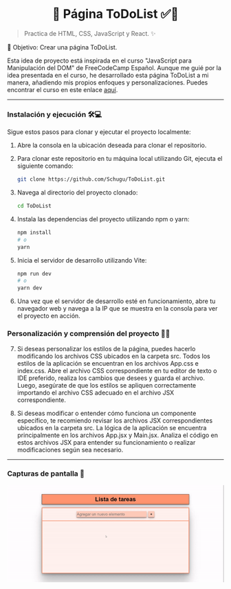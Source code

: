 <h1 align='center'>🌟 Página ToDoList ✅🌟</h1>

> Practica de HTML, CSS, JavaScript y React. ✨

🎯 Objetivo: Crear una página ToDoList.

Esta idea de proyecto está inspirada en el curso "JavaScript para Manipulación del DOM" de FreeCodeCamp Español. Aunque me guié por la idea presentada en el curso, he desarrollado esta página ToDoList a mi manera, añadiendo mis propios enfoques y personalizaciones. Puedes encontrar el curso en este enlace [aquí](https://www.youtube.com/watch?v=koiPxFFiqJ4 "Click aquí").

------------

### Instalación y ejecución 🛠️💻

Sigue estos pasos para clonar y ejecutar el proyecto localmente:

1. Abre la consola en la ubicación deseada para clonar el repositorio.

2. Para clonar este repositorio en tu máquina local utilizando Git, ejecuta el siguiente comando:

    ```bash
    git clone https://github.com/Schugu/ToDoList.git
    ```

3. Navega al directorio del proyecto clonado:

    ```bash
    cd ToDoList
    ```

4. Instala las dependencias del proyecto utilizando npm o yarn:

    ```bash
    npm install
    # o
    yarn
    ```

5. Inicia el servidor de desarrollo utilizando Vite:

    ```bash
    npm run dev
    # o
    yarn dev
    ```

6. Una vez que el servidor de desarrollo esté en funcionamiento, abre tu navegador web y navega a la IP que se muestra en la consola para ver el proyecto en acción.

### Personalización y comprensión del proyecto 🎨🧠

7. Si deseas personalizar los estilos de la página, puedes hacerlo modificando los archivos CSS ubicados en la carpeta src. Todos los estilos de la aplicación se encuentran en los archivos App.css e index.css. Abre el archivo CSS correspondiente en tu editor de texto o IDE preferido, realiza los cambios que desees y guarda el archivo. Luego, asegúrate de que los estilos se apliquen correctamente importando el archivo CSS adecuado en el archivo JSX correspondiente.

8. Si deseas modificar o entender cómo funciona un componente específico, te recomiendo revisar los archivos JSX correspondientes ubicados en la carpeta src. La lógica de la aplicación se encuentra principalmente en los archivos App.jsx y Main.jsx. Analiza el código en estos archivos JSX para entender su funcionamiento o realizar modificaciones según sea necesario.

------------

### Capturas de pantalla 📸
<img src='public/capturaDePantalla.gif' alt='CapturaDePantalla1'>


